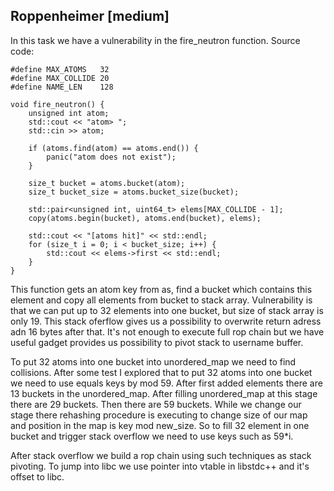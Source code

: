 ## Roppenheimer [medium]
In this task we have a vulnerability in the fire_neutron function.
Source code:
``` 
#define MAX_ATOMS   32
#define MAX_COLLIDE 20
#define NAME_LEN    128

void fire_neutron() {
    unsigned int atom;
    std::cout << "atom> ";
    std::cin >> atom;

    if (atoms.find(atom) == atoms.end()) {
        panic("atom does not exist");
    }

    size_t bucket = atoms.bucket(atom);
    size_t bucket_size = atoms.bucket_size(bucket);

    std::pair<unsigned int, uint64_t> elems[MAX_COLLIDE - 1];
    copy(atoms.begin(bucket), atoms.end(bucket), elems);

    std::cout << "[atoms hit]" << std::endl;
    for (size_t i = 0; i < bucket_size; i++) {
        std::cout << elems->first << std::endl;
    }
}
```
This function gets an atom key from as, find a bucket which contains this element and copy all elements from bucket to stack array. Vulnerability is that we can put up to 32 elements into one bucket, but size of stack array is only 19. This stack oferflow gives us a possibility to overwrite return adress adn 16 bytes after that.
It's not enough to execute full rop chain but we have useful gadget provides us possibility to pivot stack to username buffer.

To put 32 atoms into one bucket into unordered_map we need to find collisions. After some test I explored that to put 32 atoms into one bucket we need to use equals keys
by mod 59. After first added elements there are 13 buckets in the unordered_map. After filling unordered_map at this stage there are 29 buckets. Then there are 59 buckets. While we change our stage there rehashing procedure is executing to change size of our map and position in the map is key mod new_size. So to fill 32 element in one bucket and trigger stack overflow we need to use keys such as 59*i.

After stack overflow we build a rop chain using such techniques as stack pivoting. To jump into libc we use pointer into vtable in libstdc++ and it's offset to libc.

